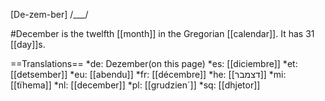[De-zem-ber] /___/


#December is the twelfth [[month]] in the Gregorian [[calendar]]. It has 31 [[day]]s.

==Translations==
*de: Dezember(on this page)
*es: [[diciembre]]
*et: [[detsember]]
*eu: [[abendu]]
*fr: [[décembre]]
*he: [[דצמבר]]
*mi: [[tïhema]]
*nl: [[december]]
*pl: [[grudzien´]]
*sq: [[dhjetor]]